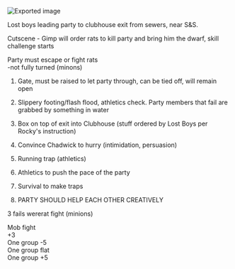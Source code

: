 ![Exported image](Exported%20image%2020240725171509-0.octet-stream)
     
Lost boys leading party to clubhouse exit from sewers, near S&S.
 
Cutscene - Gimp will order rats to kill party and bring him the dwarf, skill challenge starts
 
Party must escape or fight rats  
-not fully turned (minons)

1. Gate, must be raised to let party through, can be tied off, will remain open

2. Slippery footing/flash flood, athletics check. Party members that fail are grabbed by something in water  
3. Box on top of exit into Clubhouse (stuff ordered by Lost Boys per Rocky's instruction)  
4. Convince Chadwick to hurry (intimidation, persuasion)  
5. Running trap (athletics)  
6. Athletics to push the pace of the party  
7. Survival to make traps  
8. PARTY SHOULD HELP EACH OTHER CREATIVELY
 
3 fails wererat fight (minions)
 
Mob fight  
+3  
One group -5  
One group flat  
One group +5